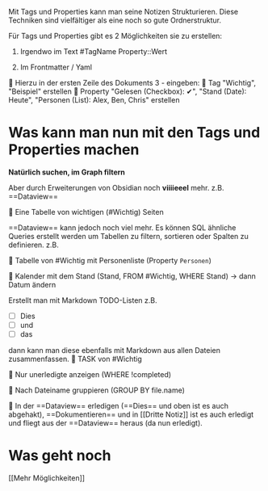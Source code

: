 Mit Tags und Properties kann man seine Notizen Strukturieren. Diese Techniken sind vielfältiger als eine noch so gute Ordnerstruktur.

Für Tags und Properties gibt es 2 Möglichkeiten sie zu erstellen:

1. Irgendwo im Text
   \#TagName
   Property\:\:Wert

2. Im Frontmatter / Yaml

🔴 Hierzu in der ersten Zeile des Dokuments 3 - eingeben:
🔴 Tag "Wichtig", "Beispiel" erstellen
🔴 Property "Gelesen (Checkbox): ✔", "Stand (Date): Heute", "Personen (List): Alex, Ben, Chris" erstellen

# Was kann man nun mit den Tags und Properties machen

**Natürlich suchen, im Graph filtern**

Aber durch Erweiterungen von Obsidian noch **viiiieeel** mehr. z.B. ==Dataview==

🔴 Eine Tabelle von wichtigen (\#Wichtig) Seiten

==Dataview== kann jedoch noch viel mehr. Es können SQL ähnliche Queries erstellt werden um Tabellen zu filtern, sortieren oder Spalten zu definieren. z.B.

🔴 Tabelle von \#Wichtig mit Personenliste (Property `Personen`)

🔴 Kalender mit dem Stand (Stand, FROM \#Wichtig, WHERE Stand) -> dann Datum ändern

Erstellt man mit Markdown TODO-Listen z.B.

- [ ] Dies
- [ ] und
- [ ] das

dann kann man diese ebenfalls mit Markdown aus allen Dateien zusammenfassen.
🔴 TASK von \#Wichtig

🔴 Nur unerledigte anzeigen (WHERE !completed)

🔴 Nach Dateiname gruppieren (GROUP BY file.name)

🔴 In der ==Dataview== erledigen (==Dies== und oben ist es auch abgehakt), ==Dokumentieren== und in [[Dritte Notiz]] ist es auch erledigt und fliegt aus der ==Dataview== heraus (da nun erledigt).

# Was geht noch

[[Mehr Möglichkeiten]]

